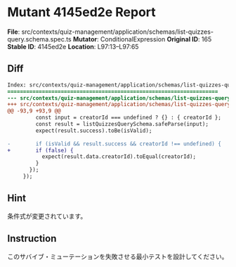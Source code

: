 # Mutant 4145ed2e Report

**File**: src/contexts/quiz-management/application/schemas/list-quizzes-query.schema.spec.ts
**Mutator**: ConditionalExpression
**Original ID**: 165
**Stable ID**: 4145ed2e
**Location**: L97:13–L97:65

## Diff

```diff
Index: src/contexts/quiz-management/application/schemas/list-quizzes-query.schema.spec.ts
===================================================================
--- src/contexts/quiz-management/application/schemas/list-quizzes-query.schema.spec.ts	original
+++ src/contexts/quiz-management/application/schemas/list-quizzes-query.schema.spec.ts	mutated #165
@@ -93,9 +93,9 @@
         const input = creatorId === undefined ? {} : { creatorId };
         const result = listQuizzesQuerySchema.safeParse(input);
         expect(result.success).toBe(isValid);
 
-        if (isValid && result.success && creatorId !== undefined) {
+        if (false) {
           expect(result.data.creatorId).toEqual(creatorId);
         }
       });
     });
```

## Hint

条件式が変更されています。

## Instruction

このサバイブ・ミューテーションを失敗させる最小テストを設計してください。
